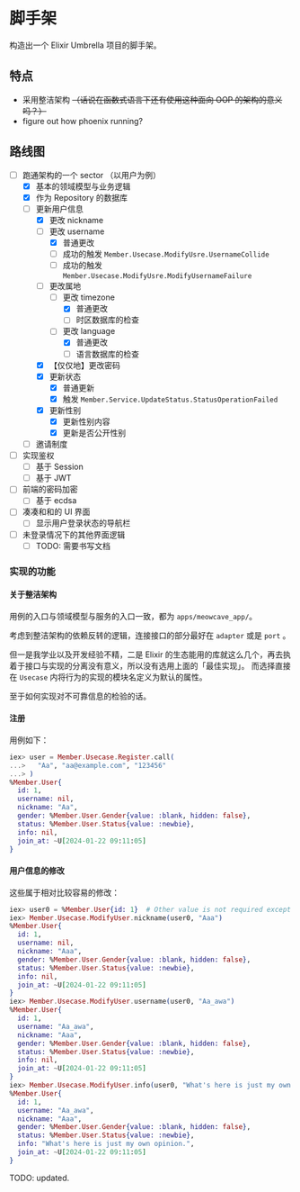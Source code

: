 # 脚手架

构造出一个 Elixir Umbrella 项目的脚手架。

## 特点

- 采用整洁架构 ~~（话说在函数式语言下还有使用这种面向 OOP 的架构的意义吗？）~~
- figure out how phoenix running?

## 路线图

- [ ] 跑通架构的一个 sector （以用户为例）
  - [x] 基本的领域模型与业务逻辑
  - [x] 作为 Repository 的数据库
  - [ ] 更新用户信息
    - [x] 更改 nickname
    - [ ] 更改 username
      - [x] 普通更改
      - [ ] 成功的触发 `Member.Usecase.ModifyUsre.UsernameCollide`
      - [ ] 成功的触发 `Member.Usecase.ModifyUsre.ModifyUsernameFailure`
    - [ ] 更改属地
      - [ ] 更改 timezone
        - [x] 普通更改
        - [ ] 时区数据库的检查
      - [ ] 更改 language
        - [x] 普通更改
        - [ ] 语言数据库的检查
    - [x] 【仅仅地】更改密码
    - [x] 更新状态
      - [x] 普通更新
      - [x] 触发 `Member.Service.UpdateStatus.StatusOperationFailed`
    - [x] 更新性别
      - [x] 更新性别内容
      - [x] 更新是否公开性别
  - [ ] 邀请制度
- [ ] 实现鉴权
  - [ ] 基于 Session
  - [ ] 基于 JWT
- [ ] 前端的密码加密
  - [ ] 基于 ecdsa
- [ ] 凑凑和和的 UI 界面
  - [ ] 显示用户登录状态的导航栏
- [ ] 未登录情况下的其他界面逻辑
  - [ ] TODO: 需要书写文档

### 实现的功能

#### 关于整洁架构

用例的入口与领域模型与服务的入口一致，都为 `apps/meowcave_app/`。

考虑到整洁架构的依赖反转的逻辑，连接接口的部分最好在 `adapter` 或是 `port` 。

但一是我学业以及开发经验不精，二是 Elixir 的生态能用的库就这么几个，再去执着于接口与实现的分离没有意义，所以没有选用上面的「最佳实现」。
而选择直接在 `Usecase` 内将行为的实现的模块名定义为默认的属性。

至于如何实现对不可靠信息的检验的话。

#### 注册

用例如下：

```elixir
iex> user = Member.Usecase.Register.call(
...>   "Aa", "aa@example.com", "123456"
...> )
%Member.User{
  id: 1,
  username: nil,
  nickname: "Aa",
  gender: %Member.User.Gender{value: :blank, hidden: false},
  status: %Member.User.Status{value: :newbie},
  info: nil,
  join_at: ~U[2024-01-22 09:11:05]
}
```


#### 用户信息的修改

这些属于相对比较容易的修改：

```elixir
iex> user0 = %Member.User{id: 1}  # Other value is not required except `id`.
iex> Member.Usecase.ModifyUser.nickname(user0, "Aaa")
%Member.User{
  id: 1,
  username: nil,
  nickname: "Aaa",
  gender: %Member.User.Gender{value: :blank, hidden: false},
  status: %Member.User.Status{value: :newbie},
  info: nil,
  join_at: ~U[2024-01-22 09:11:05]
}
iex> Member.Usecase.ModifyUser.username(user0, "Aa_awa")
%Member.User{
  id: 1,
  username: "Aa_awa",
  nickname: "Aaa",
  gender: %Member.User.Gender{value: :blank, hidden: false},
  status: %Member.User.Status{value: :newbie},
  info: nil,
  join_at: ~U[2024-01-22 09:11:05]
}
iex> Member.Usecase.ModifyUser.info(user0, "What's here is just my own opinion.")
%Member.User{
  id: 1,
  username: "Aa_awa",
  nickname: "Aaa",
  gender: %Member.User.Gender{value: :blank, hidden: false},
  status: %Member.User.Status{value: :newbie},
  info: "What's here is just my own opinion.",
  join_at: ~U[2024-01-22 09:11:05]
}
```

TODO: updated.
